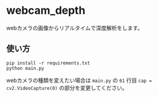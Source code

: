 # webcam_depth
webカメラの画像からリアルタイムで深度解析をします。

## 使い方
```
pip install -r requirements.txt
python main.py
```
webカメラの種類を変えたい場合は `main.py` の `61` 行目 `cap = cv2.VideoCapture(0)` の部分を変更してください。
